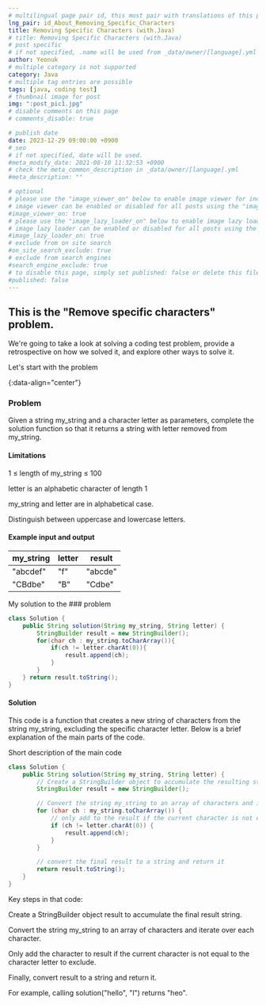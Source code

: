```yaml
---
# multilingual page pair id, this must pair with translations of this page. (This name must be unique)
lng_pair: id_About_Removing_Specific_Characters
title: Removing Specific Characters (with.Java)
# title: Removing Specific Characters (with.Java)
# post specific
# if not specified, .name will be used from _data/owner/[language].yml
author: Yeonuk
# multiple category is not supported
category: Java
# multiple tag entries are possible
tags: [java, coding test]
# thumbnail image for post
img: ":post_pic1.jpg"
# disable comments on this page
# comments_disable: true

# publish date
date: 2023-12-29 09:00:00 +0900
# seo
# if not specified, date will be used.
#meta_modify_date: 2021-08-10 11:32:53 +0900
# check the meta_common_description in _data/owner/[language].yml
#meta_description: ""

# optional
# please use the "image_viewer_on" below to enable image viewer for individual pages or posts (_posts/ or [language]/_posts folders).
# image viewer can be enabled or disabled for all posts using the "image_viewer_posts: true" setting in _data/conf/main.yml.
#image_viewer_on: true
# please use the "image_lazy_loader_on" below to enable image lazy loader for individual pages or posts (_posts/ or [language]/_posts folders).
# image lazy loader can be enabled or disabled for all posts using the "image_lazy_loader_posts: true" setting in _data/conf/main.yml.
#image_lazy_loader_on: true
# exclude from on site search
#on_site_search_exclude: true
# exclude from search engines
#search_engine_exclude: true
# to disable this page, simply set published: false or delete this file
#published: false
---
```


<!-- outline-start -->

## This is the "Remove specific characters" problem.

We're going to take a look at solving a coding test problem, provide a retrospective on how we solved it, and explore other ways to solve it.

Let's start with the problem

{:data-align="center"}

<!-- outline-end -->

### Problem

Given a string my_string and a character letter as parameters, complete the solution function so that it returns a string with letter removed from my_string.

#### Limitations

1 ≤ length of my_string ≤ 100

letter is an alphabetic character of length 1

my_string and letter are in alphabetical case.

Distinguish between uppercase and lowercase letters.

#### Example input and output

| my_string | letter | result  |
| --------- | ------ | ------- |
| "abcdef"  | "f"    | "abcde" |
| "CBdbe"   | "B"    | "Cdbe"  |

My solution to the ### problem

```java
class Solution {
    public String solution(String my_string, String letter) {
        StringBuilder result = new StringBuilder();
        for(char ch : my_string.toCharArray()){
            if(ch != letter.charAt(0)){
                result.append(ch);
            }
        }
    } return result.toString();
}
```

#### Solution

This code is a function that creates a new string of characters from the string my_string, excluding the specific character letter. Below is a brief explanation of the main parts of the code.

Short description of the main code

```java
class Solution {
    public String solution(String my_string, String letter) {
        // Create a StringBuilder object to accumulate the resulting string
        StringBuilder result = new StringBuilder();

        // Convert the string my_string to an array of characters and iterate over each character
        for (char ch : my_string.toCharArray()) {
            // only add to the result if the current character is not equal to the character letter to exclude
            if (ch != letter.charAt(0)) {
                result.append(ch);
            }
        }

        // convert the final result to a string and return it
        return result.toString();
    }
}
```

Key steps in that code:

Create a StringBuilder object result to accumulate the final result string.

Convert the string my_string to an array of characters and iterate over each character.

Only add the character to result if the current character is not equal to the character letter to exclude.

Finally, convert result to a string and return it.

For example, calling solution("hello", "l") returns "heo".
